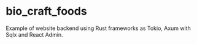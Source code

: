 # bio_craft_foods
Example of website backend using Rust frameworks as Tokio, Axum with Sqlx and React Admin.
